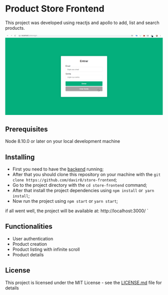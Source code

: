# Product Store Frontend

This project was developed using reactjs and apollo to add, list and search products.

![](src/assets/presentation.gif)

## Prerequisites

Node 8.10.0 or later on your local development machine


## Installing

* First you need to have the [backend](https://github.com/davir8/store-backend) running;
* After that you should clone this repository on your machine with the `git clone https://github.com/davir8/store-frontend`;
* Go to the project directory with the `cd store-frontend` command;
* After that install the project dependencies using `npm install` or` yarn install`;
* Now run the project using `npm start` or `yarn start`;

if all went well, the project will be available at: http://localhost:3000/ `


## Functionalities

* User authentication
* Product creation
* Product listing with infinite scroll
* Product details


## License

This project is licensed under the MIT License - see the [LICENSE.md](LICENSE.md) file for details
